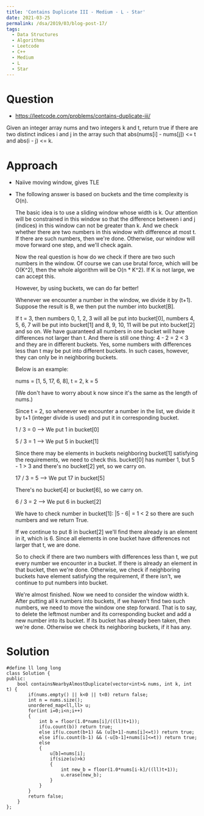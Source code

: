 ```yaml
---
title: 'Contains Duplicate III - Medium - L - Star'
date: 2021-03-25
permalink: /dsa/2019/03/blog-post-17/
tags:
  - Data Structures
  - Algorithms
  - Leetcode
  - C++
  - Medium
  - L
  - Star
---
```


# Question
- https://leetcode.com/problems/contains-duplicate-iii/

Given an integer array nums and two integers k and t, return true if there are two distinct indices i and j in the array such that abs(nums[i] - nums[j]) <= t and abs(i - j) <= k.

# Approach

- Naiive moving window, gives TLE
- The following answer is based on buckets and the time complexity is O(n).
  
  The basic idea is to use a sliding window whose width is k. Our attention will be constrained in this window so that the difference between i and j (indices) in this window can not be greater than k. And we check whether there are two numbers in this window with difference at most t. If there are such numbers, then we're done. Otherwise, our window will move forward one step, and we'll check again.
  
  Now the real question is how do we check if there are two such numbers in the window. Of course we can use brutal force, which will be O(K^2), then the whole algorithm will be O(n * K^2). If K is not large, we can accept this.
  
  However, by using buckets, we can do far better!
  
  Whenever we encounter a number in the window, we divide it by (t+1). Suppose the result is B, we then put the number into bucket[B].
  
  If t = 3, then numbers 0, 1, 2, 3 will all be put into bucket[0], numbers 4, 5, 6, 7 will be put into bucket[1] and 8, 9, 10, 11 will be put into bucket[2] and so on. We have guaranteed all numbers in one bucket will have differences not larger than t. And there is still one thing: 4 - 2 = 2 < 3 and they are in different buckets. Yes, some numbers with differences less than t may be put into different buckets. In such cases, however, they can only be in neighboring buckets.
  
  Below is an example:
  
  nums = [1, 5, 17, 6, 8], t = 2, k = 5 
  
  (We don't have to worry about k now since it's the same as the length of nums.)
  
  Since t = 2, so whenever we encounter a number in the list, we divide it by t+1 (integer divide is used) and put it in corresponding bucket.
  
  1 / 3 = 0   -->   We put 1 in bucket[0]
  
  5 / 3 = 1   -->   We put 5 in bucket[1]
  
  Since there may be elements in buckets neighboring bucket[1] satisfying the requirements, we need to check this. bucket[0] has number 1, but 5 - 1 > 3 and there's no bucket[2] yet, so we carry on.
  
  17 / 3 = 5   -->   We put 17 in bucket[5]
  
  There's no bucket[4] or bucket[6], so we carry on.
  
  6 / 3 = 2   -->   We put 6 in bucket[2]
  
  We have to check number in bucket[1]: |5 - 6| = 1 < 2 so there are such numbers and we return True.
  
  If we continue to put 8 in bucket[2] we'll find there already is an element in it, which is 6. Since all elements in one bucket have differences not larger that t, we are done.
  
  So to check if there are two numbers with differences less than t, we put every number we encounter in a bucket. If there is already an element in that bucket, then we're done. Otherwise, we check if neighboring buckets have element satisfying the requirement, if there isn't, we continue to put numbers into bucket.
  
  We're almost finished. Now we need to consider the window width k. After putting all k numbers into buckets, if we haven't find two such numbers, we need to move the window one step forward. That is to say, to delete the leftmost number and its corresponding bucket and add a new number into its bucket. If its bucket has already been taken, then we're done. Otherwise we check its neighboring buckets, if it has any.
    
# Solution
```  
#define ll long long
class Solution {
public:
    bool containsNearbyAlmostDuplicate(vector<int>& nums, int k, int t) {
        if(nums.empty() || k<0 || t<0) return false;
        int n = nums.size();
        unordered_map<ll,ll> u;
        for(int i=0;i<n;i++)
        {
            int b = floor(1.0*nums[i]/((ll)t+1));
            if(u.count(b)) return true;
            else if(u.count(b+1) && (u[b+1]-nums[i]<=t)) return true;
            else if(u.count(b-1) && (-u[b-1]+nums[i]<=t)) return true;
            else
            {
                u[b]=nums[i];
                if(size(u)>k)
                {
                    int new_b = floor(1.0*nums[i-k]/((ll)t+1));
                    u.erase(new_b);
                }
            }
        }
        return false;
    }
};
```